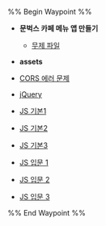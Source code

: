 %% Begin Waypoint %%
- **문벅스 카페 메뉴 앱 만들기**
	- [무제 파일](./%EB%AC%B8%EB%B2%85%EC%8A%A4%20%EC%B9%B4%ED%8E%98%20%EB%A9%94%EB%89%B4%20%EC%95%B1%20%EB%A7%8C%EB%93%A4%EA%B8%B0/%EB%AC%B4%EC%A0%9C%20%ED%8C%8C%EC%9D%BC.md)
- **assets**

- [CORS 에러 문제](./CORS%20%EC%97%90%EB%9F%AC%20%EB%AC%B8%EC%A0%9C.md)
- [jQuery](./jQuery.md)
- [JS 기본1](./JS%20%EA%B8%B0%EB%B3%B81.md)
- [JS 기본2](./JS%20%EA%B8%B0%EB%B3%B82.md)
- [JS 기본3](./JS%20%EA%B8%B0%EB%B3%B83.md)
- [JS 입문 1](./JS%20%EC%9E%85%EB%AC%B8%201.md)
- [JS 입문 2](./JS%20%EC%9E%85%EB%AC%B8%202.md)
- [JS 입문 3](./JS%20%EC%9E%85%EB%AC%B8%203.md)

%% End Waypoint %%